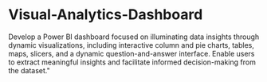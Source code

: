 # Visual-Analytics-Dashboard
Develop a Power BI dashboard focused on illuminating data insights through dynamic visualizations, including interactive column and pie charts, tables, maps, slicers, and a dynamic question-and-answer interface. Enable users to extract meaningful insights and facilitate informed decision-making from the dataset."
